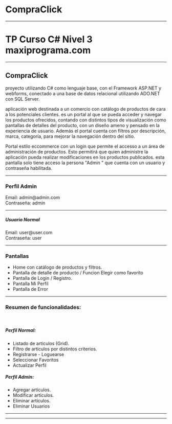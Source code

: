 # CompraClick
<hr>
<h1>TP Curso C# Nivel 3 maxiprograma.com</h1>
<hr>
<h2>CompraClick</h2>
<p>proyecto utilizando C# como lenguaje base, con el Framework ASP.NET y webforms, conectado a una base de datos relacional utilizando ADO.NET con SQL Server.
</p>
<p>aplicación web destinada a un comercio con catálogo de  productos de cara a los potenciales clientes. es un portal al que se pueda acceder y navegar los productos ofrecidos, contando con distintos tipos de visualización como pantallas de detalles del producto, con un diseño ameno y pensado en la experiencia de usuario. Además el portal cuenta con filtros por descripción, marca, categoría, para mejorar la navegación dentro del sitio.</p> 
<p> 
 Portal estilo eccommerce con un login que permite el accesso a un área de administración de productos. Esto permitirá que quien administre la aplicación pueda realizar modificaciones en los productos publicados. 
 esta pantalla solo  tiene acceso la persona "Admin " que cuenta  con un usuario y contraseña habilitada.</p>


<hr>
<h3>Perfil Admin </h3>
Email: admin@admin.com  <br>
Contraseña: admin <br>


<hr>
<h5>Usuario Normal</h5>
Email: user@user.com <br>
Contraseña: user <br>
<hr>

<h3>Pantallas</h3>
<ul>
 <li> Home con catálogo de productos y filtros. </li>
 <li>Pantalla de detalle de producto / Funcion Elegir como favorito</li>
 <li>Pantalla de Login / Registro.</li>
 <li>Pantalla Mi Perfil </li>
 <li>Pantalla de Error</li>
</ul>
 <hr>
 
<h3>Resumen de funcionalidades:</h3>
<br>

 <h5>Perfil Normal: </h5>
<ul>
 <li>Listado de artículos (Grid).</li>
 <li>Filtro de artículos por distintos criterios.</li>
 <li>Registrarse - Loguearse</li>
 <li>Seleccionar Favoritos</li>
 <li>Actualizar Perfil</li>
 </ul>

 <h5>Perfil Admin: </h5>
 <ul> 
 <li>Agregar artículos.</li>
 <li>Modificar artículos.</li>
 <li>Eliminar artículos.</li>
 <li>Eliminar Usuarios</li>
 </ul>

<hr>
<hr>



